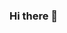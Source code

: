 ### Hi there 👋

<!--

![Anurag's GitHub stats](https://github-readme-stats.vercel.app/api?username=RobinB-dev&theme=dark)
![Top Langs](https://github-readme-stats.vercel.app/api/top-langs/?username=RobinB-dev&theme=dark)

**RobinB-dev/RobinB-dev** is a ✨ _special_ ✨ repository because its `README.md` (this file) appears on your GitHub profile.

Here are some ideas to get you started:

- 🔭 I’m currently working on ...
- 🌱 I’m currently learning ...
- 👯 I’m looking to collaborate on ...
- 🤔 I’m looking for help with ...
- 💬 Ask me about ...
- 📫 How to reach me: ...
- 😄 Pronouns: ...
- ⚡ Fun fact: ...
-->
